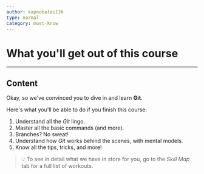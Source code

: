 ```yaml
---
author: kapnobatai136
type: normal
category: must-know
---
```


# What you'll get out of this course


---

## Content

Okay, so we've convinced you to dive in and learn **Git**. 

Here's what you'll be able to do if you finish this course:

1. Understand all the *Git* lingo.
2. Master all the basic commands (and more).
3. Branches? No sweat!
4. Understand how *Git* works behind the scenes, with mental models.
5. Know all the tips, tricks, and more!

> 💡 To see in detail what we have in store for you, go to the *Skill Map* tab for a full list of workouts.
 
